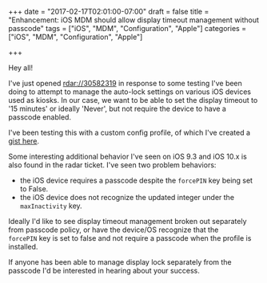 +++
date = "2017-02-17T02:01:00-07:00"
draft = false
title = "Enhancement: iOS MDM should allow display timeout management without passcode"
tags = ["iOS", "MDM", "Configuration", "Apple"]
categories = ["iOS", "MDM", "Configuration", "Apple"]

+++

Hey all!

I've just opened [rdar://30582319](http://www.openradar.me/30582319) in response to some testing I've been doing to attempt to manage the auto-lock settings on various iOS devices used as kiosks. In our case, we want to be able to set the display timeout to '15 minutes' or ideally 'Never', but not require the device to have a passcode enabled.

I've been testing this with a custom config profile, of which I've created a [gist here](https://gist.github.com/loyaltyarm/16deb0866697c3f2e3e33784453a393c).

Some interesting additional behavior I've seen on iOS 9.3 and iOS 10.x is also found in the radar ticket. I've seen two problem behaviors:

- the iOS device requires a passcode despite the `forcePIN` key being set to False.
- the iOS device does not recognize the updated integer under the `maxInactivity` key.

Ideally I'd like to see display timeout management broken out separately from passcode policy, or have the device/OS recognize that the `forcePIN` key is set to false and not require a passcode when the profile is installed.

If anyone has been able to manage display lock separately from the passcode I'd be interested in hearing about your success.
